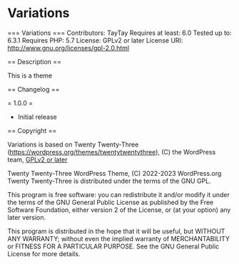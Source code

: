 # Variations

=== Variations ===
Contributors: TayTay
Requires at least: 6.0
Tested up to: 6.3.1
Requires PHP: 5.7
License: GPLv2 or later
License URI: http://www.gnu.org/licenses/gpl-2.0.html

== Description ==

This is a theme

== Changelog ==

= 1.0.0 =
* Initial release

== Copyright ==

Variations is based on Twenty Twenty-Three (https://wordpress.org/themes/twentytwentythree), (C) the WordPress team, [GPLv2 or later](http://www.gnu.org/licenses/gpl-2.0.html)

Twenty Twenty-Three WordPress Theme, (C) 2022-2023 WordPress.org
Twenty Twenty-Three is distributed under the terms of the GNU GPL.

This program is free software: you can redistribute it and/or modify
it under the terms of the GNU General Public License as published by
the Free Software Foundation, either version 2 of the License, or
(at your option) any later version.

This program is distributed in the hope that it will be useful,
but WITHOUT ANY WARRANTY; without even the implied warranty of
MERCHANTABILITY or FITNESS FOR A PARTICULAR PURPOSE. See the
GNU General Public License for more details.

